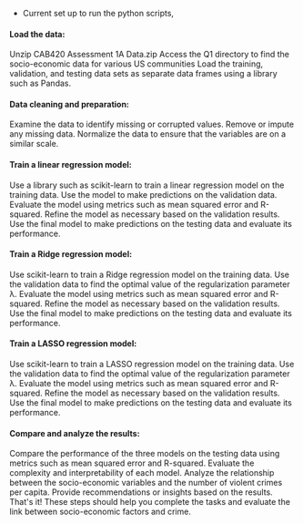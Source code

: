 - Current set up to run the python scripts,

#### Load the data:
Unzip CAB420 Assessment 1A Data.zip
Access the Q1 directory to find the socio-economic data for various US communities
Load the training, validation, and testing data sets as separate data frames using a library such as Pandas.

#### Data cleaning and preparation:
Examine the data to identify missing or corrupted values.
Remove or impute any missing data.
Normalize the data to ensure that the variables are on a similar scale.

#### Train a linear regression model:
Use a library such as scikit-learn to train a linear regression model on the training data.
Use the model to make predictions on the validation data.
Evaluate the model using metrics such as mean squared error and R-squared.
Refine the model as necessary based on the validation results.
Use the final model to make predictions on the testing data and evaluate its performance.

#### Train a Ridge regression model:
Use scikit-learn to train a Ridge regression model on the training data.
Use the validation data to find the optimal value of the regularization parameter λ.
Evaluate the model using metrics such as mean squared error and R-squared.
Refine the model as necessary based on the validation results.
Use the final model to make predictions on the testing data and evaluate its performance.

#### Train a LASSO regression model:
Use scikit-learn to train a LASSO regression model on the training data.
Use the validation data to find the optimal value of the regularization parameter λ.
Evaluate the model using metrics such as mean squared error and R-squared.
Refine the model as necessary based on the validation results.
Use the final model to make predictions on the testing data and evaluate its performance.

#### Compare and analyze the results:
Compare the performance of the three models on the testing data using metrics such as mean squared error and R-squared.
Evaluate the complexity and interpretability of each model.
Analyze the relationship between the socio-economic variables and the number of violent crimes per capita.
Provide recommendations or insights based on the results.
That's it! These steps should help you complete the tasks and evaluate the link between socio-economic factors and crime.